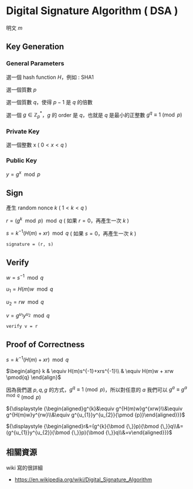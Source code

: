 # Digital Signature Algorithm ( DSA )

明文 $m$

## Key Generation

### General Parameters

選一個 hash function $H$，例如 : SHA1

選一個質數 $p$

選一個質數 $q$，使得 $p - 1$ 是 $q$ 的倍數

選一個 $g \in \mathbb{Z}_p^*$，$g$ 的 order 是 $q$，也就是 $q$ 是最小的正整數 $g^q \equiv 1 \pmod{p}$

### Private Key

選一個整數 x ( $0 < x < q$ )

### Public Key

$y = g^x \mod{p}$

## Sign

產生 random nonce $k$ ( $1 < k < q$ )

$r = (g^k \mod{p}) \mod{q}$ ( 如果 $r = 0$，再產生一次 $k$ )

$s = k^{-1}(H(m) + xr) \mod{q}$ ( 如果 $s = 0$，再產生一次 $k$ )

`signature = (r, s)`

## Verify

$w = s^{-1} \mod{q}$

$u_1 = H(m)w \mod{q}$

$u_2 = rw \mod{q}$

$v = g^{u_1}y^{u_2} \mod{q}$

`verify v = r`

## Proof of Correctness

$s = k^{-1}(H(m) + xr) \mod{q}$

$\begin{align} k & \equiv H(m)s^{-1}+xrs^{-1}\\ & \equiv H(m)w + xrw \pmod{q} \end{align}$

因為我們選 $p, q, g$ 的方式，$g^q \equiv 1 \pmod{p}$，所以對任意的 $a$ 我們可以 $g^a \equiv g^{a \mod{q}} \pmod{p}$

${\displaystyle {\begin{aligned}g^{k}&\equiv g^{H(m)w}g^{xrw}\\&\equiv g^{H(m)w}y^{rw}\\&\equiv g^{u_{1}}y^{u_{2}}{\pmod {p}}\end{aligned}}}$

${\displaystyle {\begin{aligned}r&=(g^{k}{\bmod {\,}}p){\bmod {\,}}q\\&=(g^{u_{1}}y^{u_{2}}{\bmod {\,}}p){\bmod {\,}}q\\&=v\end{aligned}}}$

## 相關資源

wiki 寫的很詳細

* https://en.wikipedia.org/wiki/Digital_Signature_Algorithm
